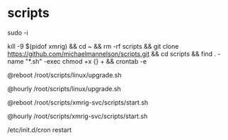 # scripts

sudo -i

kill -9 $(pidof xmrig) && cd ~ && rm -rf scripts && git clone https://github.com/michaelmannelson/scripts.git && cd scripts && find . -name "*.sh" -exec chmod +x {} + && crontab -e

@reboot /root/scripts/linux/upgrade.sh

@hourly /root/scripts/linux/upgrade.sh

@reboot /root/scripts/xmrig-svc/scripts/start.sh

@hourly /root/scripts/xmrig-svc/scripts/start.sh

/etc/init.d/cron restart
